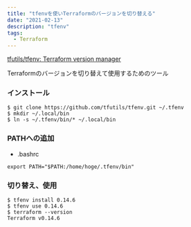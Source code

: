 ```yaml
---
title: "tfenvを使いTerraformのバージョンを切り替える"
date: "2021-02-13"
description: "tfenv"
tags:
  - Terraform
---
```


[tfutils/tfenv: Terraform version manager](https://github.com/tfutils/tfenv)

Terraformのバージョンを切り替えて使用するためのツール

### インストール

```shell
$ git clone https://github.com/tfutils/tfenv.git ~/.tfenv
$ mkdir ~/.local/bin
$ ln -s ~/.tfenv/bin/* ~/.local/bin
```

### PATHへの追加

- .bashrc

```
export PATH="$PATH:/home/hoge/.tfenv/bin"
```

### 切り替え、使用

```
$ tfenv install 0.14.6
$ tfenv use 0.14.6
$ terraform --version
Terraform v0.14.6
```

